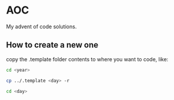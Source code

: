 # AOC

My advent of code solutions.

## How to create a new one

copy the .template folder contents to where you want to code, like:

```bash
cd <year>

cp ../.template <day> -r

cd <day>
```

